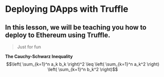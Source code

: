 # Deploying DApps with Truffle

## In this lesson, we will be teaching you how to deploy to Ethereum using Truffle.

> Just for fun

**The Cauchy-Schwarz Inequality**
$$\left( \sum_{k=1}^n a_k b_k \right)^2 \leq \left( \sum_{k=1}^n a_k^2 \right) \left( \sum_{k=1}^n b_k^2 \right)$$
